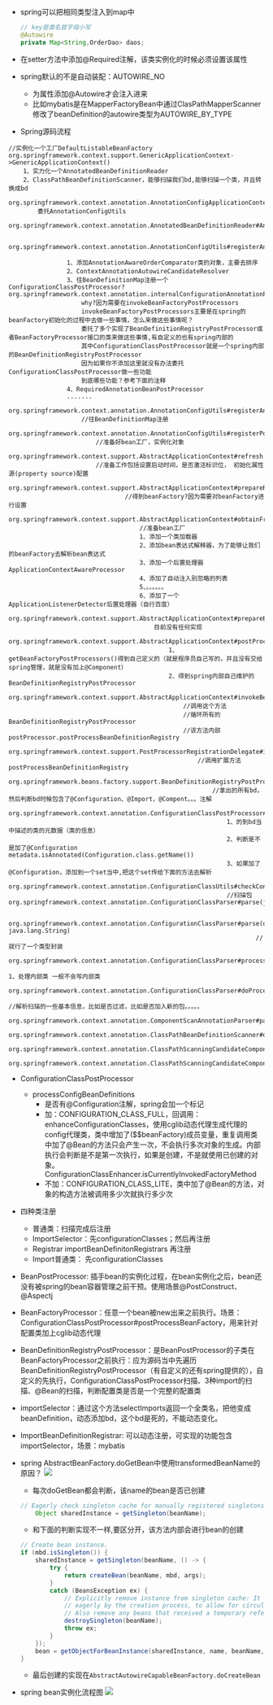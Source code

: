 - spring可以把相同类型注入到map中
   ```java
   // key是类名首字母小写
   @Autowire
   private Map<String,OrderDao> daos;
   ```
- 在setter方法中添加@Required注解，该类实例化的时候必须设置该属性

- spring默认的不是自动装配：AUTOWIRE_NO
    - 为属性添加@Autowire才会注入进来
    - 比如mybatis是在MapperFactoryBean中通过ClasPathMapperScanner修改了beanDefinition的autowire类型为AUTOWIRE_BY_TYPE
    
- Spring源码流程
```
//实例化一个工厂DefaultListableBeanFactory
org.springframework.context.support.GenericApplicationContext->GenericApplicationContext()
  	1、实力化一个AnnotatedBeanDefinitionReader
	2、ClassPathBeanDefinitionScanner，能够扫描我们bd,能够扫描一个类，并且转换成bd
	org.springframework.context.annotation.AnnotationConfigApplicationContext#AnnotationConfigApplicationContext()
		委托AnnotationConfigUtils
		org.springframework.context.annotation.AnnotatedBeanDefinitionReader#AnnotatedBeanDefinitionReader()
			
			org.springframework.context.annotation.AnnotationConfigUtils#registerAnnotationConfigProcessors()
			
				1、添加AnnotationAwareOrderComparator类的对象，主要去排序
				2、ContextAnnotationAutowireCandidateResolver
				3、往BeanDefinitionMap注册一个ConfigurationClassPostProcessor?  org.springframework.context.annotation.internalConfigurationAnnotationProcessor
					why?因为需要在invokeBeanFactoryPostProcessors
					invokeBeanFactoryPostProcessors主要是在spring的beanFactory初始化的过程中去做一些事情，怎么来做这些事情呢？
					委托了多个实现了BeanDefinitionRegistryPostProcessor或者BeanFactoryProcessor接口的类来做这些事情,有自定义的也有spring内部的
					其中ConfigurationClassPostProcessor就是一个spring内部的BeanDefinitionRegistryPostProcessor
					因为如果你不添加这里就没有办法委托ConfigurationClassPostProcessor做一些功能
					到底哪些功能？参考下面的注释
				4、RequiredAnnotationBeanPostProcessor
				.......
				org.springframework.context.annotation.AnnotationConfigUtils#registerAnnotationConfigProcessors()
					//往BeanDefinitionMap注册
					org.springframework.context.annotation.AnnotationConfigUtils#registerPostProcessor
						//准备好bean工厂，实例化对象
						org.springframework.context.support.AbstractApplicationContext#refresh
						//准备工作包括设置启动时间，是否激活标识位， 初始化属性源(property source)配置
							org.springframework.context.support.AbstractApplicationContext#prepareRefresh
								//得到beanFactory?因为需要对beanFactory进行设置
								org.springframework.context.support.AbstractApplicationContext#obtainFreshBeanFactory
									//准备bean工厂
									1、添加一个类加载器
									2、添加bean表达式解释器，为了能够让我们的beanFactory去解析bean表达式
									3、添加一个后置处理器ApplicationContextAwareProcessor
									4、添加了自动注入别忽略的列表
									5、。。。。。。
									6、添加了一个ApplicationListenerDetector后置处理器（自行百度）
									org.springframework.context.support.AbstractApplicationContext#prepareBeanFactory
										目前没有任何实现
										org.springframework.context.support.AbstractApplicationContext#postProcessBeanFactory
											1、getBeanFactoryPostProcessors()得到自己定义的（就是程序员自己写的，并且没有交给spring管理，就是没有加上@Component）
											2、得到spring内部自己维护的BeanDefinitionRegistryPostProcessor
											org.springframework.context.support.AbstractApplicationContext#invokeBeanFactoryPostProcessors
												//调用这个方法
												//循环所有的BeanDefinitionRegistryPostProcessor
												//该方法内部postProcessor.postProcessBeanDefinitionRegistry
												org.springframework.context.support.PostProcessorRegistrationDelegate#invokeBeanDefinitionRegistryPostProcessors
													//调用扩展方法postProcessBeanDefinitionRegistry
													org.springframework.beans.factory.support.BeanDefinitionRegistryPostProcessor#postProcessBeanDefinitionRegistry
														//拿出的所有bd，然后判断bd时候包含了@Configuration、@Import，@Compent。。。注解
														org.springframework.context.annotation.ConfigurationClassPostProcessor#processConfigBeanDefinitions
															1、的到bd当中描述的类的元数据（类的信息）
															2、判断是不是加了@Configuration   metadata.isAnnotated(Configuration.class.getName())
															3、如果加了@Configuration，添加到一个set当中,把这个set传给下面的方法去解析
															org.springframework.context.annotation.ConfigurationClassUtils#checkConfigurationClassCandidate
															//扫描包																														org.springframework.context.annotation.ConfigurationClassParser#parse(java.util.Set<org.springframework.beans.factory.config.BeanDefinitionHolder>)
																
																org.springframework.context.annotation.ConfigurationClassParser#parse(org.springframework.core.type.AnnotationMetadata, java.lang.String)
																	//就行了一个类型封装
																	org.springframework.context.annotation.ConfigurationClassParser#processConfigurationClass
																	1、处理内部类 一般不会写内部类
																	org.springframework.context.annotation.ConfigurationClassParser#doProcessConfigurationClass
																		//解析扫描的一些基本信息，比如是否过滤，比如是否加入新的包。。。。。
																		org.springframework.context.annotation.ComponentScanAnnotationParser#parse
																			org.springframework.context.annotation.ClassPathBeanDefinitionScanner#doScan
																			org.springframework.context.annotation.ClassPathScanningCandidateComponentProvider#findCandidateComponents
																				org.springframework.context.annotation.ClassPathScanningCandidateComponentProvider#scanCandidateComponents
```

- ConfigurationClassPostProcessor
   - processConfigBeanDefinitions
     - 是否有@Configuration注解，spring会加一个标记
     - 加：CONFIGURATION_CLASS_FULL，回调用：enhanceConfigurationClasses，使用cglib动态代理生成代理的config代理类，类中增加了($$beanFactory)成员变量，重复调用类中加了@Bean的方法只会产生一次，不会执行多次对象的生成。内部执行会判断是不是第一次执行，如果是创建，不是就使用已创建的对象。ConfigurationClassEnhancer.isCurrentlyInvokedFactoryMethod
     - 不加：CONFIGURATION_CLASS_LITE，类中加了@Bean的方法，对象的构造方法被调用多少次就执行多少次
    
- 四种类注册
   - 普通类：扫描完成后注册
   - ImportSelector：先configurationClasses；然后再注册
   - Registrar   importBeanDefinitonRegistrars 再注册
   - Import普通类： 先configurationClasses
   

- BeanPostProcessor: 插手bean的实例化过程，在bean实例化之后，bean还没有被spring的bean容器管理之前干预。使用场景@PostConstruct、@Aspectj
- BeanFactoryProcessor：任意一个bean被new出来之前执行。场景：ConfigurationClassPostProcessor#postProcessBeanFactory，用来针对配置类加上cglib动态代理
- BeanDefinitionRegistryPostProcessor：是BeanPostProcessor的子类在BeanFactoryProcessor之前执行：应为源码当中先遍历BeanDefinitionRegistryPostProcessor（有自定义的还有spring提供的），自定义的先执行，ConfigurationClassPostProcessor扫描、3种import的扫描、@Bean的扫描，判断配置类是否是一个完整的配置类
- importSelector：通过这个方法selectImports返回一个全类名，把他变成beanDefinition，动态添加bd，这个bd是死的，不能动态变化。
- ImportBeanDefinitionRegistrar: 可以动态注册，可实现的功能包含importSelector，场景：mybatis

- spring AbstractBeanFactory.doGetBean中使用transformedBeanName的原因？
![](/assets/iShot2020-09-23上午06.13.19.png)
	- 每次doGetBean都会判断，该name的bean是否已创建
	```java
	// Eagerly check singleton cache for manually registered singletons.
		Object sharedInstance = getSingleton(beanName);
	```
	- 和下面的判断实现不一样,要区分开，该方法内部会进行bean的创建
	```java
	// Create bean instance.
	if (mbd.isSingleton()) {
		sharedInstance = getSingleton(beanName, () -> {
			try {
				return createBean(beanName, mbd, args);
			}
			catch (BeansException ex) {
				// Explicitly remove instance from singleton cache: It might have been put there
				// eagerly by the creation process, to allow for circular reference resolution.
				// Also remove any beans that received a temporary reference to the bean.
				destroySingleton(beanName);
				throw ex;
			}
		});
		bean = getObjectForBeanInstance(sharedInstance, name, beanName, mbd);
	}
	```	
	- 最后创建的实现在`AbstractAutowireCapableBeanFactory.doCreateBean`

- spring bean实例化流程图	
	![](/assets/spring初始化bean的流程图.jpg)